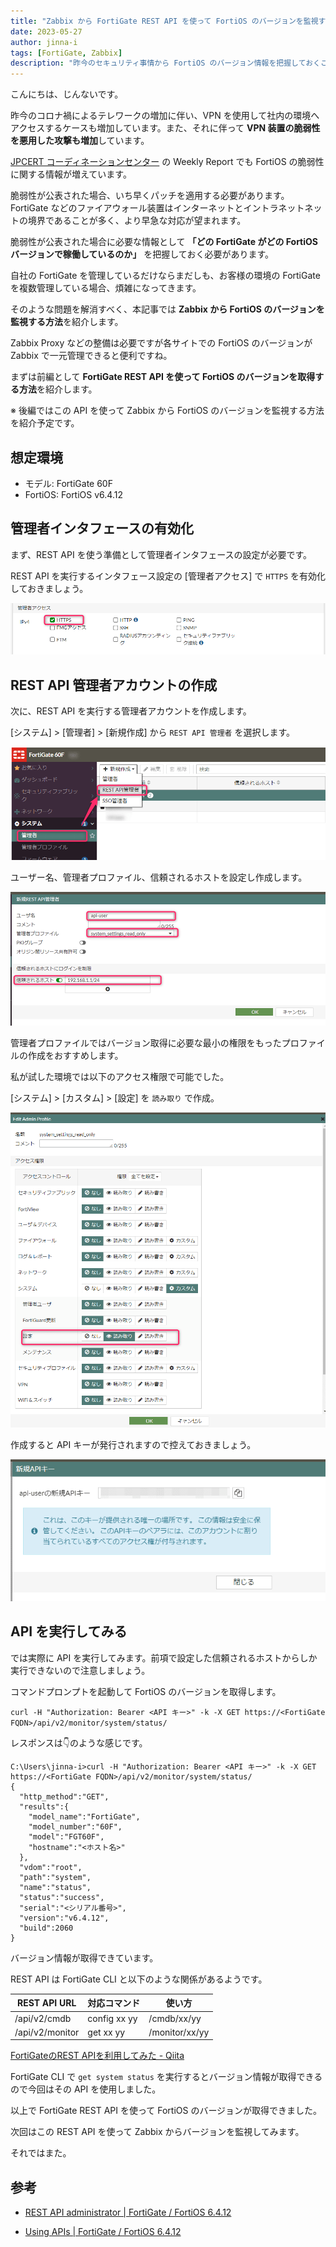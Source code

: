 ```yaml
---
title: "Zabbix から FortiGate REST API を使って FortiOS のバージョンを監視する（API 編）"
date: 2023-05-27
author: jinna-i
tags: [FortiGate, Zabbix]
description: "昨今のセキュリティ事情から FortiOS のバージョン情報を把握しておくことは大切です。今回は FortiGate REST API を使って FortiOS のバージョン情報を取得する方法を紹介します。"
---
```


こんにちは、じんないです。

昨今のコロナ禍によるテレワークの増加に伴い、VPN を使用して社内の環境へアクセスするケースも増加しています。また、それに伴って **VPN 装置の脆弱性を悪用した攻撃も増加**しています。

[JPCERT コーディネーションセンター](https://www.jpcert.or.jp/) の Weekly Report でも FortiOS の脆弱性に関する情報が増えています。

脆弱性が公表された場合、いち早くパッチを適用する必要があります。FortiGate などのファイアウォール装置はインターネットとイントラネットネットの境界であることが多く、より早急な対応が望まれます。

脆弱性が公表された場合に必要な情報として **「どの FortiGate がどの FortiOS バージョンで稼働しているのか」** を把握しておく必要があります。

自社の FortiGate を管理しているだけならまだしも、お客様の環境の FortiGate を複数管理している場合、煩雑になってきます。

そのような問題を解消すべく、本記事では **Zabbix から FortiOS のバージョンを監視する方法**を紹介します。

Zabbix Proxy などの整備は必要ですが各サイトでの FortiOS のバージョンが Zabbix で一元管理できると便利ですね。

まずは前編として **FortiGate REST API を使って FortiOS のバージョンを取得する方法**を紹介します。

※ 後編ではこの API を使って Zabbix から FortiOS のバージョンを監視する方法を紹介予定です。

## 想定環境

- モデル: FortiGate 60F
- FortiOS: FortiOS v6.4.12

## 管理者インタフェースの有効化

まず、REST API を使う準備として管理者インタフェースの設定が必要です。

REST API を実行するインタフェース設定の [管理者アクセス] で `HTTPS` を有効化しておきましょう。

![HTTPS 管理インタフェースの有効化](images/001.png)

## REST API 管理者アカウントの作成

次に、REST API を実行する管理者アカウントを作成します。

[システム] > [管理者] > [新規作成] から `REST API 管理者` を選択します。

![REST API 管理者の作成1](images/002.png)

ユーザー名、管理者プロファイル、信頼されるホストを設定し作成します。

![REST API 管理者の作成2](images/003.png)

管理者プロファイルではバージョン取得に必要な最小の権限をもったプロファイルの作成をおすすめします。

私が試した環境では以下のアクセス権限で可能でした。

[システム] > [カスタム] > [設定] を `読み取り` で作成。

![API の権限設定](images/004.png)

作成すると API キーが発行されますので控えておきましょう。

![API キーの取得](images/005.png)


## API を実行してみる

では実際に API を実行してみます。前項で設定した信頼されるホストからしか実行できないので注意しましょう。

コマンドプロンプトを起動して FortiOS のバージョンを取得します。

`curl -H "Authorization: Bearer <API キー>" -k -X GET https://<FortiGate FQDN>/api/v2/monitor/system/status/`

レスポンスは👇のような感じです。

```cmd{15}
C:\Users\jinna-i>curl -H "Authorization: Bearer <API キー>" -k -X GET https://<FortiGate FQDN>/api/v2/monitor/system/status/
{
  "http_method":"GET",
  "results":{
    "model_name":"FortiGate",
    "model_number":"60F",
    "model":"FGT60F",
    "hostname":"<ホスト名>"
  },
  "vdom":"root",
  "path":"system",
  "name":"status",
  "status":"success",
  "serial":"<シリアル番号>",
  "version":"v6.4.12",
  "build":2060
}
```

バージョン情報が取得できています。

REST API は FortiGate CLI と以下のような関係があるようです。

REST API URL | 対応コマンド | 使い方
-- | -- | --
/api/v2/cmdb | config xx yy | /cmdb/xx/yy
/api/v2/monitor | get xx yy | /monitor/xx/yy

[FortiGateのREST APIを利用してみた - Qiita](https://qiita.com/kkmiura/items/80d8f8d1f3db0d07ec32)

FortiGate CLI で `get system status` を実行するとバージョン情報が取得できるので今回はその API を使用しました。

以上で FortiGate REST API を使って FortiOS のバージョンが取得できました。

次回はこの REST API を使って Zabbix からバージョンを監視してみます。

それではまた。


## 参考

- [REST API administrator | FortiGate / FortiOS 6.4.12](https://docs.fortinet.com/document/fortigate/6.4.12/administration-guide/399023/rest-api-administrator)


- [Using APIs | FortiGate / FortiOS 6.4.12](https://docs.fortinet.com/document/fortigate/6.4.12/administration-guide/940602)
